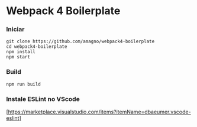 # Webpack 4 Boilerplate

### Iniciar

```shell
git clone https://github.com/amagno/webpack4-boilerplate
cd webpack4-boilerplate
npm install
npm start
```


### Build

```shell
npm run build
```



### Instale ESLint no VScode
[https://marketplace.visualstudio.com/items?itemName=dbaeumer.vscode-eslint]